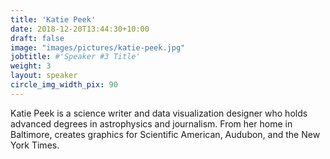 ```yaml
---
title: 'Katie Peek'
date: 2018-12-20T13:44:30+10:00
draft: false
image: "images/pictures/katie-peek.jpg"
jobtitle: #'Speaker #3 Title'
weight: 3
layout: speaker
circle_img_width_pix: 90
---
```


Katie Peek is a science writer and data visualization designer who holds advanced degrees in astrophysics and journalism. From her home in Baltimore, creates graphics for Scientific American, Audubon, and the New York Times.
